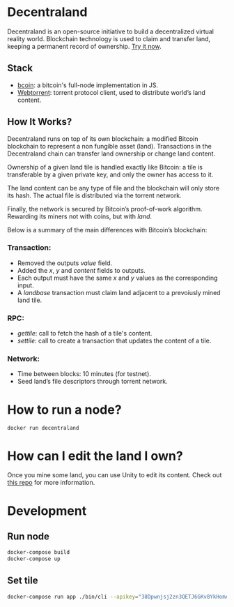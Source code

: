 # Decentraland
Decentraland is an open-source initiative to build a decentralized virtual reality world. Blockchain technology is used to claim and transfer land, keeping a permanent record of ownership. [Try it now](https://decentraland.org/app/).

## Stack
* [bcoin](https://github.com/bcoin-org/bcoin): a bitcoin's full-node implementation in JS.
* [Webtorrent](https://github.com/feross/webtorrent): torrent protocol client, used to distribute world’s land content.

## How It Works?
Decentraland runs on top of its own blockchain: a modified Bitcoin blockchain to represent a non fungible asset (land). Transactions in the Decentraland chain can transfer land ownership or change land content.

Ownership of a given land tile is handled exactly like Bitcoin: a tile is transferable by a given private key, and only the owner has access to it.

The land content can be any type of file and the blockchain will only store its hash. The actual file is distributed via the torrent network.

Finally, the network is secured by Bitcoin’s proof-of-work algorithm. Rewarding its miners not with coins, but with *land*.

Below is a summary of the main differences with Bitcoin’s blockchain:

### Transaction:
* Removed the outputs *value* field.
* Added the *x*, *y* and *content* fields to outputs.
* Each output must have the same *x* and *y* values as the corresponding input.
* A *landbase* transaction must claim land adjacent to a prevoiusly mined land tile.

### RPC:
* *gettile*: call to fetch the hash of a tile's content.
* *settile*: call to create a transaction that updates the content of a tile.

### Network:
* Time between blocks: 10 minutes (for testnet).
* Seed land’s file descriptors through torrent network.


# How to run a node?
```
docker run decentraland
```

# How can I edit the land I own?
Once you mine some land, you can use Unity to edit its content. Check out [this repo](https://github.com/decentraland/bronzeage-editor) for more information.


# Development

## Run node
```bash
docker-compose build
docker-compose up
```

## Set tile
```bash
docker-compose run app ./bin/cli --apikey="38Dpwnjsj2zn3QETJ6GKv8YkHomA" --url=app:8301 rpc settile 0 1 /data/hola.png
```
